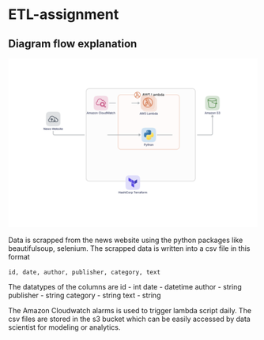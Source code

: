 # ETL-assignment

## Diagram flow explanation
![etl-flow](etl-assignment.svg)

Data is scrapped from the news website using the python packages
like beautifulsoup, selenium.
The scrapped data is written into a csv file in this format
```
id, date, author, publisher, category, text
```

The datatypes of the columns are 
id - int
date - datetime
author - string
publisher - string
category -  string
text - string

The Amazon Cloudwatch alarms is used to trigger lambda script daily.
The csv files are stored in the s3 bucket which can be easily 
accessed by data scientist for modeling or analytics.



